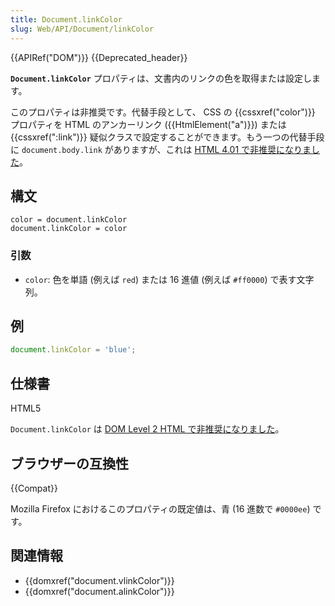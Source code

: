 ```yaml
---
title: Document.linkColor
slug: Web/API/Document/linkColor
---
```


{{APIRef("DOM")}} {{Deprecated_header}}

**`Document.linkColor`** プロパティは、文書内のリンクの色を取得または設定します。

このプロパティは非推奨です。代替手段として、 CSS の {{cssxref("color")}} プロパティを HTML のアンカーリンク ({{HtmlElement("a")}}) または {{cssxref(":link")}} 疑似クラスで設定することができます。もう一つの代替手段に `document.body.link` がありますが、これは [HTML 4.01 で非推奨になりました](http://www.w3.org/TR/html401/struct/global.html#adef-link)。

## 構文

```
color = document.linkColor
document.linkColor = color
```

### 引数

- `color`: 色を単語 (例えば `red`) または 16 進値 (例えば `#ff0000`) で表す文字列。

## 例

```js
document.linkColor = 'blue';
```

## 仕様書

HTML5

`Document.linkColor` は [DOM Level 2 HTML で非推奨になりました](http://www.w3.org/TR/DOM-Level-2-HTML/html.html#ID-26809268)。

## ブラウザーの互換性

{{Compat}}

Mozilla Firefox におけるこのプロパティの既定値は、青 (16 進数で `#0000ee`) です。

## 関連情報

- {{domxref("document.vlinkColor")}}
- {{domxref("document.alinkColor")}}
